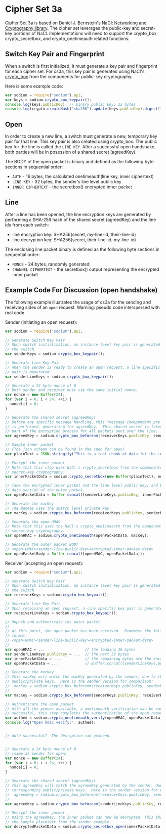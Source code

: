 Cipher Set 3a
============

Cipher Set 3a is based on Daniel J. Bernstein's [NaCl: Networking and Cryptography library](http://nacl.cr.yp.to/index.html).  The cipher set leverages the public-key and secret-key portions of NaCl.  Implementations will need to support the crypto_box, crypto_secretbox, and crypto_onetimeauth related functions.


## Switch Key Pair and Fingerprint
When a switch is first initialized, it must generate a key pair and fingerprint for each cipher set.  For cs3a, this key pair is generated using NaCl's [crypto_box](http://nacl.cr.yp.to/box.html) from the components for public-key cryptography.

Here is some example code:
```js
var sodium = require("sodium").api;
var keys = sodium.crypto_box_keypair();
console.log(keys.publicKey); // binary public key, 32 bytes
console.log(crypto.createHash("sha256").update(keys.publicKey).digest("hex")); // fingerprint
```

## Open

In order to create a new line, a switch must generate a new, temporary key pair for that line.  This key pair is also created using crypto_box.  The public key for the line is called the `LINE KEY`.  After a successful open handshake, both parties will be in posession of a shared secret (agreedKey).

The BODY of the open packet is binary and defined as the following byte sections in sequential order:

* `AUTH` - 16 bytes, the calculated onetimeauth(line key, inner ciphertext)
* `LINE KEY` - 32 bytes, the sender's line level public key
* `INNER CIPHERTEXT` - the secretbox() encrypted inner packet

## Line

After a line has been opened, the line encryption keys are generated by performing a SHA-256 hash of the shared secret (agreedKey) and the line ids from each switch:

* line encryption key: SHA256(secret, my-line-id, their-line-id)
* line decryption key: SHA256(secret, their-line-id, my-line-id)

The enclosing line packet binary is defined as the following byte sections in sequential order:

* `NONCE` - 24 bytes, randomly generated
* `CHANNEL CIPHERTEXT` - the secretbox() output representing the encrypted inner packet


## Example Code For Discussion (open handshake)

The following example illustrates the usage of cs3a for the sending and receiving sides of an `open` request.  Warning: pseudo code interspersed with real code.

Sender (initiating an open request):
```js
var sodium = require("sodium").api;

// Generate Switch Key Pair
// Upon switch initialization, an instance level key pair is generated for
// the switch.
var senderKeys = sodium.crypto_box_keypair();

// Generate Line Key Pair
// When the sender is ready to create an open request, a line specific key
// pair is generated.
var senderLineKeys = sodium.crypto_box_keypair();

// Generate a 24 byte nonce of 0
// Both sender and receiver must use the same initial nonce.
var nonce = new Buffer(24);
for (var i = 0; i < 24; ++i) {
  nonce[i] = 0;
}

// Generate the shared secret (agreedKey)
// Before any specific message handling, this "message independent pre-computaion"
// is performed, generating the agreedKey.  This shared secret is later used as a
// part of the encryption process for all packets sent over the line.
var agreedKey = sodium.crypto_box_beforenm(receiverKeys.publicKey, senderLineKeys.secretKey);

// Sample inner packet
// (The json schema can be found in the spec for open)
var plainText = JSON.stringify("This is a test chunk of data for the inner packet. it would have JSON and a payload of the sender publicKey");

// Encrypt the inner packet
// Note that this step uses NaCl's crypto_secretbox from the components for
// secret-key cryptography.
var innerPacketData = sodium.crypto_secretbox(new Buffer(plainText), nonce, agreedKey);

// Take the encrypted inner packet and the line level public key, and build the
// data section of the outer packet.
var openPacketData = Buffer.concat([senderLineKeys.publicKey, innerPacketData]);

// Generate the macKey
// The macKey uses the switch level private key.
var macKey = sodium.crypto_box_beforenm(receiverKeys.publicKey, senderKeys.secretKey);

// Generate the open HMAC
// Note that this uses the NaCl's crypto_onetimeauth from the components for
// secret-key cryptography.
var openHMAC = sodium.crypto_onetimeauth(openPacketData, macKey);

// Generate the outer packet BODY
// <open-HMAC><sender-line-public-key><encrypted-inner-packet-data>
var openPacketBody = Buffer.concat([openHMAC, openPacketData]);

```


Receiver (accepting an open request):
```js
var sodium = require("sodium").api;

// Generate Switch Key Pair
// Upon switch initialization, an instance level key pair is generated for
// the switch.
var receiverKeys = sodium.crypto_box_keypair();

// Generate Line Key Pair
// Upon receiving an open request, a line specific key pair is generated.
var receiverLineKeys = sodium.crypto_box_keypair();

// Unpack and authenticate the outer packet
//
// At this point, the open packet has been received.  Remember the following
// format:
// <open-HMAC><sender-line-public-key><encrypted-inner-packet-data>
//
var openHMAC = ...                  // the leading 16 bytes 
var senderLineKeys.publicKey = ...  // the next 32 bytes
var innerPacketData = ...           // the remaining bytes are the encrypted inner packet data
var openPacketData = ...            // Buffer.concat([senderLineKeys.publicKey, innerPacketData]);

// Generate the macKey
// This macKey will match the macKey generated by the sender, due to the corresponding
// public/private keys.  Here is the sender version for comparison:
//  macKey = sodium.crypto_box_beforenm(receiverKeys.publicKey, senderKeys.secretKey);
//
var macKey = sodium.crypto_box_beforenm(senderKeys.publicKey, receiverKeys.secretKey);

// Authenticate the open packet
// With all the pieces available, a onetimeauth verification can be completed.  If
// successful, this step completes the authentication of the open request.
var authed = sodium.crypto_onetimeauth_verify(openHMAC, openPacketData, macKey) === 0 ;
console.log("Open hmac verify:", authed);


// Auth successful?  The decryption can proceed.


// Generate a 24 byte nonce of 0
// (same as sender for open)
var nonce = new Buffer(24);
for (var i = 0; i < 24; ++i) {
  nonce[i] = 0;
}

// Generate the shared secret (agreedKey)
// This agreedKey will match the agreedKey generated by the sender, due to the
// corresponding public/private keys.  Here is the sender version for comparison:
//  agreedKey = sodium.crypto_box_beforenm(receiverKeys.publicKey, senderLineKeys.secretKey);
//
var agreedKey = sodium.crypto_box_beforenm(senderLineKeys.publicKey, receiverKeys.secretKey);

// Decrypt the inner packet
// Using the agreedKey, the inner packet can now be decrypted. This should match
// the sample plaintext from the sender example.
var decryptedPacketData = sodium.crypto_secretbox_open(innerPacketData, nonce, agreedKey);

```

